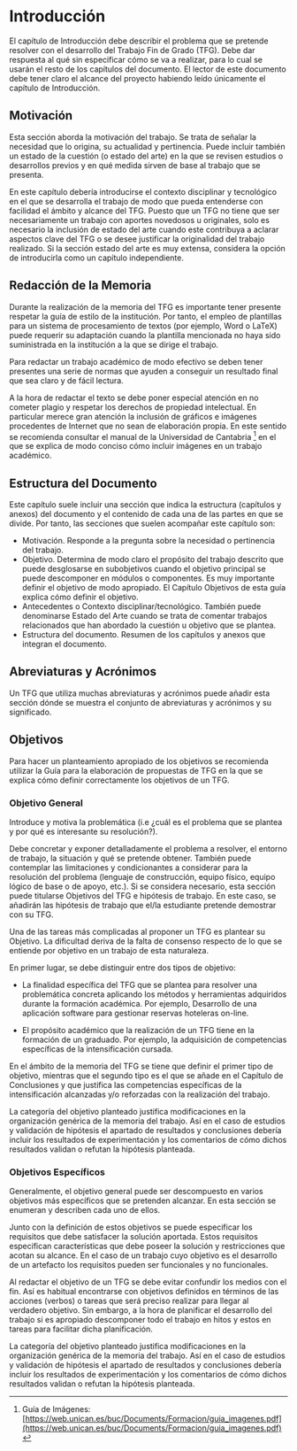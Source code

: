 # Introducción 

El capítulo de Introducción debe describir el problema que se pretende resolver con el desarrollo del Trabajo Fin de Grado (TFG). Debe dar respuesta al qué sin especificar cómo se va a realizar, para lo cual se usarán el resto de los capítulos del documento. El lector de este documento debe tener claro el alcance del proyecto habiendo leído únicamente el capítulo de Introducción.

## Motivación

Esta sección aborda la motivación del trabajo. Se trata de señalar la necesidad que lo origina, su actualidad y pertinencia. Puede incluir también un estado de la cuestión (o estado del arte) en la que se revisen estudios o desarrollos previos y en qué medida sirven de base al trabajo que se presenta.

En este capítulo debería introducirse el contexto disciplinar y tecnológico en el que se desarrolla el trabajo de modo que pueda entenderse con facilidad el ámbito y alcance del TFG. Puesto que un TFG no tiene que ser necesariamente un trabajo con aportes novedosos u originales, solo es necesario la inclusión de estado del arte cuando este contribuya a aclarar aspectos clave del TFG o se desee justificar la originalidad del trabajo realizado. Si la sección estado del arte es muy extensa, considera la opción de introducirla como un capítulo independiente.

## Redacción de la Memoria

Durante la realización de la memoria del TFG es importante tener presente respetar la guía de estilo de la institución. Por tanto, el empleo de plantillas para un sistema de procesamiento de textos (por ejemplo, Word o LaTeX) puede requerir su adaptación cuando la plantilla mencionada no haya sido suministrada en la institución a la que se dirige el trabajo.

Para redactar un trabajo académico de modo efectivo se deben tener presentes una serie de normas que ayuden a conseguir un resultado final que sea claro y de fácil lectura.

A la hora de redactar el texto se debe poner especial atención en no cometer plagio y respetar los derechos de propiedad intelectual. En particular merece gran atención la inclusión de gráficos e imágenes procedentes de Internet que no sean de elaboración propia. En este sentido se recomienda consultar el manual de la Universidad de Cantabria [^incluir_img]  en el que se explica de modo conciso cómo incluir imágenes en un trabajo académico.

[^incluir_img]: Guía de Imágenes: [https://web.unican.es/buc/Documents/Formacion/guia_imagenes.pdf](https://web.unican.es/buc/Documents/Formacion/guia_imagenes.pdf)

## Estructura del Documento

Este capítulo suele incluir una sección que indica la estructura (capítulos y anexos) del documento y el contenido de cada una de las partes en que se divide. Por tanto, las secciones que suelen acompañar este capítulo son:

- Motivación. Responde a la pregunta sobre la necesidad o pertinencia del trabajo.
- Objetivo. Determina de modo claro el propósito del trabajo descrito que puede desglosarse en subobjetivos cuando el objetivo principal se puede descomponer en módulos o componentes. Es muy importante definir el objetivo de modo apropiado. El Capítulo Objetivos de esta guía explica cómo definir el objetivo.
- Antecedentes o Contexto disciplinar/tecnológico. También puede denominarse Estado del Arte cuando se trata de comentar trabajos relacionados que han abordado la cuestión u objetivo que se plantea.
- Estructura del documento. Resumen de los capítulos y anexos que integran el documento.

## Abreviaturas y Acrónimos

Un TFG que utiliza muchas abreviaturas y acrónimos puede añadir esta sección dónde se muestra el conjunto de abreviaturas y acrónimos y su significado.  


## Objetivos

Para hacer un planteamiento apropiado de los objetivos se recomienda utilizar la Guía para la elaboración de propuestas de TFG en la que se explica cómo definir correctamente los objetivos de un TFG.

### Objetivo General

Introduce y motiva la problemática (i.e ¿cuál es el problema que se plantea y por qué es interesante su resolución?).

Debe concretar y exponer detalladamente el problema a resolver, el entorno de trabajo, la situación y qué se pretende obtener. También puede contemplar las limitaciones y condicionantes a considerar para la resolución del problema (lenguaje de construcción, equipo físico, equipo lógico de base o de apoyo, etc.). Si se considera necesario, esta sección puede titularse Objetivos del TFG e hipótesis de trabajo. En este caso, se añadirán las hipótesis de trabajo que el/la estudiante pretende demostrar con su TFG.

Una de las tareas más complicadas al proponer un TFG es plantear su Objetivo. La dificultad deriva de la falta de consenso respecto de lo que se entiende por objetivo en un trabajo de esta naturaleza.

En primer lugar, se debe distinguir entre dos tipos de objetivo:

- La finalidad específica del TFG que se plantea para resolver una problemática concreta aplicando los métodos y herramientas adquiridos durante la formación académica. Por ejemplo, Desarrollo de una aplicación software para gestionar reservas hoteleras on-line.

- El propósito académico que la realización de un TFG tiene en la formación de un graduado. Por ejemplo, la adquisición de competencias específicas de la intensificación cursada.

En el ámbito de la memoria del TFG se tiene que definir el primer tipo de objetivo, mientras que el segundo tipo es el que se añade en el Capítulo de Conclusiones y que justifica las competencias específicas de la intensificación alcanzadas y/o reforzadas con la realización del trabajo.

La categoría del objetivo planteado justifica modificaciones en la organización genérica de la memoria del trabajo. Así en el caso de estudios y validación de hipótesis el apartado de resultados y conclusiones debería incluir los resultados de experimentación y los comentarios de cómo dichos resultados validan o refutan la hipótesis planteada.

### Objetivos Específicos

Generalmente, el objetivo general puede ser descompuesto en varios objetivos más específicos que se pretenden alcanzar. En esta sección se enumeran y describen cada uno de ellos.

Junto con la definición de estos objetivos se puede especificar los requisitos que debe satisfacer la solución aportada. Estos requisitos especifican características que debe poseer la solución y restricciones que acotan su alcance. En el caso de un trabajo cuyo objetivo es el desarrollo de un artefacto los requisitos pueden ser funcionales y no funcionales.

Al redactar el objetivo de un TFG se debe evitar confundir los medios con el fin. Así es habitual encontrarse con objetivos definidos en términos de las acciones (verbos) o tareas que será preciso realizar para llegar al verdadero objetivo. Sin embargo, a la hora de planificar el desarrollo del trabajo si es apropiado descomponer todo el trabajo en hitos y estos en tareas para facilitar dicha planificación.

La categoría del objetivo planteado justifica modificaciones en la organización genérica de la memoria del trabajo. Así en el caso de estudios y validación de hipótesis el apartado de resultados y conclusiones debería incluir los resultados de experimentación y los comentarios de cómo dichos resultados validan o refutan la hipótesis planteada.
